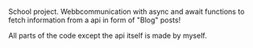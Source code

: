 School project. Webbcommunication with async and await functions to fetch information from a api in form of "Blog" posts!

All parts of the code except the api itself is made by myself.
